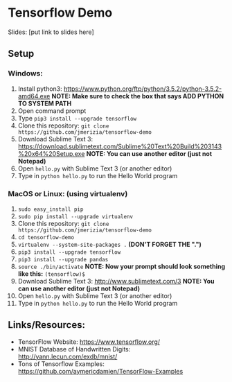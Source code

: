 # Tensorflow Demo

Slides: [put link to slides here]

## Setup

### Windows:

1. Install python3: https://www.python.org/ftp/python/3.5.2/python-3.5.2-amd64.exe
**NOTE: Make sure to check the box that says ADD PYTHON TO SYSTEM PATH**
2. Open command prompt
3. Type `pip3 install --upgrade tensorflow`
4. Clone this repository: `git clone https://github.com/jmerizia/tensorflow-demo`
5. Download Sublime Text 3: https://download.sublimetext.com/Sublime%20Text%20Build%203143%20x64%20Setup.exe
**NOTE: You can use another editor (just not Notepad)**
6. Open `hello.py` with Sublime Text 3 (or another editor)
7. Type in `python hello.py` to run the Hello World program

### MacOS or Linux: (using virtualenv)
1. `sudo easy_install pip`
2. `sudo pip install --upgrade virtualenv`
3. Clone this repository: `git clone https://github.com/jmerizia/tensorflow-demo`
4. `cd tensorflow-demo`
5. `virtualenv --system-site-packages .` **(DON'T FORGET THE ".")**
6. `pip3 install --upgrade tensorflow`
7. `pip3 install --upgrade pandas`
8. `source ./bin/activate`
**NOTE: Now your prompt should look something like this:** `(tensorflow)$`
9. Download Sublime Text 3: http://www.sublimetext.com/3
**NOTE: You can use another editor (just not Notepad)**
10. Open `hello.py` with Sublime Text 3 (or another editor)
11. Type in `python hello.py` to run the Hello World program

## Links/Resources:

- TensorFlow Website:
https://www.tensorflow.org/
- MNIST Database of Handwritten Digits:
http://yann.lecun.com/exdb/mnist/
- Tons of Tensorflow Examples:
https://github.com/aymericdamien/TensorFlow-Examples
